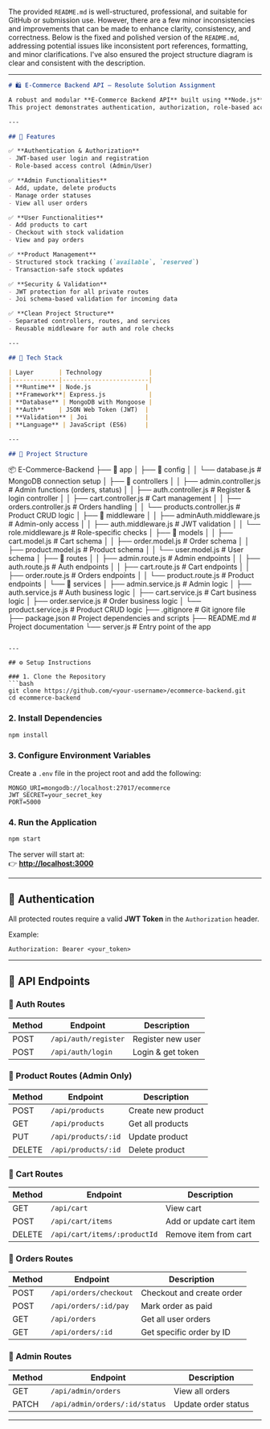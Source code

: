 The provided `README.md` is well-structured, professional, and suitable for GitHub or submission use. However, there are a few minor inconsistencies and improvements that can be made to enhance clarity, consistency, and correctness. Below is the fixed and polished version of the `README.md`, addressing potential issues like inconsistent port references, formatting, and minor clarifications. I've also ensured the project structure diagram is clear and consistent with the description.

---

```markdown
# 🛍️ E-Commerce Backend API – Resolute Solution Assignment

A robust and modular **E-Commerce Backend API** built using **Node.js**, **Express**, and **MongoDB (Mongoose)**.  
This project demonstrates authentication, authorization, role-based access, order management, and transactional checkout.

---

## 🚀 Features

✅ **Authentication & Authorization**  
- JWT-based user login and registration  
- Role-based access control (Admin/User)

✅ **Admin Functionalities**  
- Add, update, delete products  
- Manage order statuses  
- View all user orders  

✅ **User Functionalities**  
- Add products to cart  
- Checkout with stock validation  
- View and pay orders  

✅ **Product Management**  
- Structured stock tracking (`available`, `reserved`)  
- Transaction-safe stock updates  

✅ **Security & Validation**  
- JWT protection for all private routes  
- Joi schema-based validation for incoming data  

✅ **Clean Project Structure**  
- Separated controllers, routes, and services  
- Reusable middleware for auth and role checks  

---

## 🧩 Tech Stack

| Layer       | Technology             |
|-------------|------------------------|
| **Runtime** | Node.js               |
| **Framework**| Express.js            |
| **Database** | MongoDB with Mongoose |
| **Auth**    | JSON Web Token (JWT)  |
| **Validation** | Joi                |
| **Language** | JavaScript (ES6)     |

---

## 📁 Project Structure

```
📦 E-Commerce-Backend
├── 📁 app
│   ├── 📁 config
│   │   └── database.js                # MongoDB connection setup
│   ├── 📁 controllers
│   │   ├── admin.controller.js        # Admin functions (orders, status)
│   │   ├── auth.controller.js         # Register & login controller
│   │   ├── cart.controller.js         # Cart management
│   │   ├── orders.controller.js       # Orders handling
│   │   └── products.controller.js     # Product CRUD logic
│   ├── 📁 middleware
│   │   ├── adminAuth.middleware.js    # Admin-only access
│   │   ├── auth.middleware.js         # JWT validation
│   │   └── role.middleware.js         # Role-specific checks
│   ├── 📁 models
│   │   ├── cart.model.js              # Cart schema
│   │   ├── order.model.js             # Order schema
│   │   ├── product.model.js           # Product schema
│   │   └── user.model.js              # User schema
│   ├── 📁 routes
│   │   ├── admin.route.js             # Admin endpoints
│   │   ├── auth.route.js              # Auth endpoints
│   │   ├── cart.route.js              # Cart endpoints
│   │   ├── order.route.js             # Orders endpoints
│   │   └── product.route.js           # Product endpoints
│   └── 📁 services
│       ├── admin.service.js           # Admin logic
│       ├── auth.service.js            # Auth business logic
│       ├── cart.service.js            # Cart business logic
│       ├── order.service.js           # Order business logic
│       └── product.service.js         # Product CRUD logic
├── .gitignore                         # Git ignore file
├── package.json                       # Project dependencies and scripts
├── README.md                          # Project documentation
└── server.js                          # Entry point of the app
```

---

## ⚙️ Setup Instructions

### 1. Clone the Repository
```bash
git clone https://github.com/<your-username>/ecommerce-backend.git
cd ecommerce-backend
```

### 2. Install Dependencies
```bash
npm install
```

### 3. Configure Environment Variables
Create a `.env` file in the project root and add the following:

```env
MONGO_URI=mongodb://localhost:27017/ecommerce
JWT_SECRET=your_secret_key
PORT=5000
```

### 4. Run the Application
```bash
npm start
```

The server will start at:  
👉 **[http://localhost:3000](http://localhost:3000)**

---

## 🔑 Authentication

All protected routes require a valid **JWT Token** in the `Authorization` header.

Example:
```
Authorization: Bearer <your_token>
```

---

## 🧠 API Endpoints

### 🔹 Auth Routes
| Method | Endpoint             | Description       |
|--------|----------------------|-------------------|
| POST   | `/api/auth/register` | Register new user |
| POST   | `/api/auth/login`    | Login & get token |

### 🔹 Product Routes (Admin Only)
| Method | Endpoint            | Description        |
|--------|---------------------|--------------------|
| POST   | `/api/products`     | Create new product |
| GET    | `/api/products`     | Get all products   |
| PUT    | `/api/products/:id` | Update product     |
| DELETE | `/api/products/:id` | Delete product     |

### 🔹 Cart Routes
| Method | Endpoint                     | Description             |
|--------|------------------------------|-------------------------|
| GET    | `/api/cart`                  | View cart               |
| POST   | `/api/cart/items`            | Add or update cart item |
| DELETE | `/api/cart/items/:productId` | Remove item from cart   |

### 🔹 Orders Routes
| Method | Endpoint               | Description               |
|--------|------------------------|---------------------------|
| POST   | `/api/orders/checkout` | Checkout and create order |
| POST   | `/api/orders/:id/pay`  | Mark order as paid        |
| GET    | `/api/orders`          | Get all user orders       |
| GET    | `/api/orders/:id`      | Get specific order by ID  |

### 🔹 Admin Routes
| Method | Endpoint                       | Description         |
|--------|--------------------------------|---------------------|
| GET    | `/api/admin/orders`            | View all orders     |
| PATCH  | `/api/admin/orders/:id/status` | Update order status |

---

